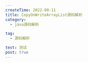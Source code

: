 ```yaml
---
createTime: 2022-08-11
title: CopyOnWriteArrayList源码解析
category: 
  - java源码解析  

tag: 
  - 源码解析

test: 测试
post: true
---
```


